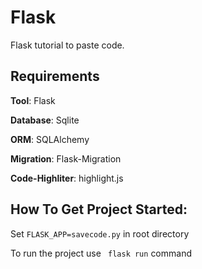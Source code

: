 # Flask
  Flask tutorial to paste code.

## Requirements

__Tool__: Flask

__Database__: Sqlite

__ORM__:  SQLAlchemy

__Migration__: Flask-Migration

__Code-Highliter__: highlight.js

## How To Get Project Started:

Set `FLASK_APP=savecode.py` in root directory

To run the project use ` flask run` command
